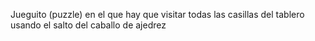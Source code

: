 Jueguito (puzzle)
en el que hay que visitar todas las casillas del tablero usando el salto del caballo de ajedrez
